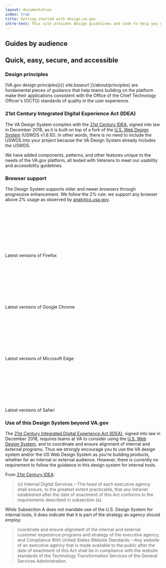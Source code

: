```yaml
---
layout: documentation
index: true
title: Getting started with design.va.gov
intro-text: This site provides design guidelines and code to help you quickly create trustworthy, accessible, and consistent digital services on the VA.gov platform. Its primary audience includes content writers, designers, and front-end developers who work on VA.gov.
---
```


## Guides by audience

<div class="vads-grid-container vads-u-margin-bottom--2">
  <div class="vads-grid-row">
    <div class="vads-grid-col-12 tablet:vads-grid-col-4">
      <va-link-action
        href="{{ site.baseurl }}/about/content-writers"
        text="Content writers"
        type="secondary"
      ></va-link-action>
    </div>
    <div class="vads-grid-col-12 tablet:vads-grid-col-4">
      <va-link-action
        href="{{ site.baseurl }}/about/designers"
        text="Designers"
        type="secondary"
      ></va-link-action>
    </div>
    <div class="vads-grid-col-12 tablet:vads-grid-col-4">
      <va-link-action
        href="{{ site.baseurl }}/about/developers"
        text="Developers"
        type="secondary"
      ></va-link-action>
    </div>
  </div>
</div>

## Quick, easy, secure, and accessible

### Design principles

[VA.gov design principles]({{ site.baseurl }}/about/principles) are fundamental pieces of guidance that help teams building on the platform make their applications consistent with the Office of the Chief Technology Officer's (OCTO) standards of quality in the user experience. 

### 21st Century Integrated Digital Experience Act (IDEA)

The VA Design System complies with the [21st Century IDEA](https://digital.gov/resources/21st-century-integrated-digital-experience-act/), signed into law in December 2018, as it is built on top of a fork of the [U.S. Web Design System](https://designsystem.digital.gov) (USWDS v1.6.10). In other words, there is no need to include the USWDS into your project because the VA Design System already includes the USWDS.

We have added components, patterns, and other features unique to the needs of the VA.gov platform, all tested with Veterans to meet our usability and accessibility guidelines.

### Browser support

The Design System supports older and newer browsers through progressive enhancement. We follow the 2% rule: we support any browser above 2% usage as observed by [analytics.usa.gov](https://analytics.usa.gov).

<div class="site-showcase">
  <div class="vads-u-display--flex site-showcase__col vads-u-align-items--center">
    <div class="vads-u-padding-right--5 vads-color--orange">
      <svg class="usa-icon site-showcase__browser-icon firefox" aria-hidden="true" focusable="false" role="img">
        <use href="/assets/img/browser-logos.svg#firefox"></use>
      </svg>
    </div>
    <div class="vads-u-font-weight--bold">
      Latest versions of Firefox
    </div>
  </div>

  <div class="vads-u-display--flex site-showcase__col vads-u-align-items--center">
    <div class="vads-u-padding-right--5 vads-u-color--gold">
      <svg class="usa-icon site-showcase__browser-icon chrome" aria-hidden="true" focusable="false" role="img">
        <use href="/assets/img/browser-logos.svg#chrome"></use>
      </svg>
    </div>
    <div class="vads-u-font-weight--bold">
      Latest versions of Google Chrome
    </div>
  </div>

  <div class="vads-u-display--flex site-showcase__col vads-u-align-items--center">
    <div class="vads-u-padding-right--5 vads-u-color--cool-blue-light ">
      <svg class="usa-icon site-showcase__browser-icon edge" aria-hidden="true" focusable="false" role="img">
        <use href="/assets/img/browser-logos.svg#edge"></use>
      </svg>
    </div>
    <div class="vads-u-font-weight--bold">
      Latest versions of Microsoft Edge
    </div>
  </div>

  <div class="vads-u-display--flex site-showcase__col vads-u-align-items--center">
    <div class="vads-u-padding-right--5 vads-u-color--primary-alt-dark">
      <svg class="usa-icon site-showcase__browser-icon safari" aria-hidden="true" focusable="false" role="img">
        <use href="/assets/img/browser-logos.svg#safari"></use>
      </svg>
    </div>
    <div class="vads-u-font-weight--bold">
      Latest versions of Safari
    </div>
  </div>
</div>

### Use of this Design System beyond VA.gov

The [21st Century Integrated Digital Experience Act (IDEA)](https://digital.gov/resources/21st-century-integrated-digital-experience-act/), signed into law in December 2018, requires teams at VA to consider using the [U.S. Web Design System](https://designsystem.digital.gov/), and to coordinate and ensure alignment of internal and external programs. Thus we strongly encourage you to use the VA design system and/or the US Web Design System as you're building products, whether for an internal or external audience. However, there is currently no requirement to follow the guidance in this design system for internal tools.

From [21st Century IDEA](https://www.congress.gov/bill/115th-congress/house-bill/5759/text):

> (c) Internal Digital Services.--The head of each executive agency shall ensure, to the greatest extent practicable, that any Intranet established after the date of enactment of this Act conforms to the requirements described in subsection (a).

While Subsection A does not mandate use of the U.S. Design System for internal tools, it does indicate that it is part of the strategy an agency should employ:

> coordinate and ensure alignment of the internal and external customer experience programs and strategy of the executive agency; and Compliance With United States Website Standards.--Any website of an executive agency that is made available to the public after the date of enactment of this Act shall be in compliance with the website standards of the Technology Transformation Services of the General Services Administration.
